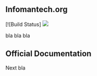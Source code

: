 ## Infomantech.org

[![Build Status]
[![](https://poser.pugx.org/laravel/framework/d/total.svg)](https://url)


bla bla bla
## Official Documentation

Next bla

